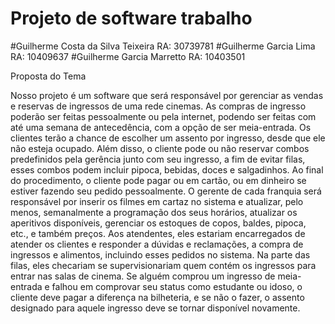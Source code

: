 # Projeto de software trabalho

#Guilherme Costa da Silva Teixeira RA: 30739781
#Guilherme Garcia Lima RA: 10409637
#Guilherme Garcia Marretto RA: 10403501

Proposta do Tema

Nosso projeto é um software que será responsável por gerenciar as vendas e reservas de ingressos de uma rede cinemas. As compras de ingresso poderão ser feitas pessoalmente ou pela internet, podendo ser feitas com até uma semana de antecedência, com a opção de ser meia-entrada. Os clientes terão a chance de escolher um assento por ingresso, desde que ele não esteja ocupado. Além disso, o cliente pode ou não reservar combos predefinidos pela gerência junto com seu ingresso, a fim de evitar filas, esses combos podem incluir pipoca, bebidas, doces e salgadinhos. Ao final do procedimento, o cliente pode pagar ou em cartão, ou em dinheiro se estiver fazendo seu pedido pessoalmente.
O gerente de cada franquia será responsável por inserir os filmes em cartaz no sistema e atualizar, pelo menos, semanalmente a programação dos seus horários, atualizar os aperitivos disponíveis, gerenciar os estoques de copos, baldes, pipoca,  etc., e também preços.
Aos atendentes, eles estariam encarregados de atender os clientes e responder a dúvidas e reclamações, a compra de ingressos e alimentos, incluindo esses pedidos no sistema. Na parte das filas, eles checariam se supervisionariam quem contém os ingressos para entrar nas salas de cinema. Se alguém comprou um ingresso de meia-entrada e falhou em comprovar seu status como estudante ou idoso, o cliente deve pagar a diferença na bilheteria, e se não o fazer, o assento designado para aquele ingresso deve se tornar disponível novamente.

